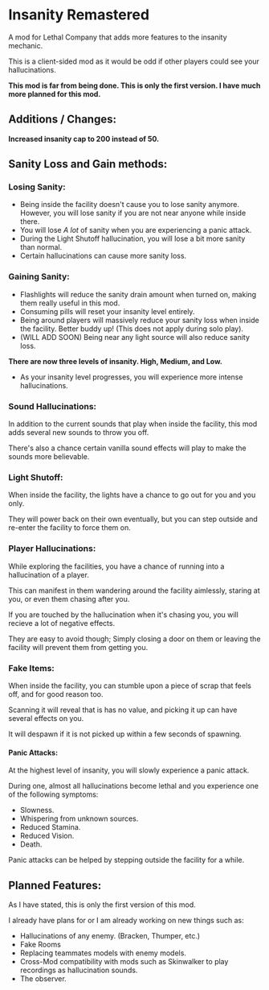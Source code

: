 # Insanity Remastered
A mod for Lethal Company that adds more features to the insanity mechanic.

This is a client-sided mod as it would be odd if other players could see your hallucinations.

**This mod is far from being done. This is only the first version. I have much more planned for this mod.**

## Additions / Changes:

**Increased insanity cap to 200 instead of 50.**

## Sanity Loss and Gain methods:

### Losing Sanity:
   - Being inside the facility doesn't cause you to lose sanity anymore. However, you will lose sanity if you are not near anyone while inside there.
   - You will lose *A lot* of sanity when you are experiencing a panic attack.
   - During the Light Shutoff hallucination, you will lose a bit more sanity than normal.
   - Certain hallucinations can cause more sanity loss.

### Gaining Sanity:
   - Flashlights will reduce the sanity drain amount when turned on, making them really useful in this mod.
   - Consuming pills will reset your insanity level entirely.
   - Being around players will massively reduce your sanity loss when inside the facility. Better buddy up! (This does not apply during solo play).
   - (WILL ADD SOON) Being near any light source will also reduce sanity loss.
     
**There are now three levels of insanity. High, Medium, and Low.**
   - As your insanity level progresses, you will experience more intense hallucinations.
### Sound Hallucinations:
In addition to the current sounds that play when inside the facility, this mod adds several new sounds to throw you off.

There's also a chance certain vanilla sound effects will play to make the sounds more believable.

### Light Shutoff:

When inside the facility, the lights have a chance to go out for you and you only.

They will power back on their own eventually, but you can step outside and re-enter the facility to force them on.
### Player Hallucinations:

While exploring the facilities, you have a chance of running into a hallucination of a player.

This can manifest in them wandering around the facility aimlessly, staring at you, or even them chasing after you.

If you are touched by the hallucination when it's chasing you, you will recieve a lot of negative effects.

They are easy to avoid though; Simply closing a door on them or leaving the facility will prevent them from getting you. 

### Fake Items:

When inside the facility, you can stumble upon a piece of scrap that feels off, and for good reason too. 

Scanning it will reveal that is has no value, and picking it up can have several effects on you.

It will despawn if it is not picked up within a few seconds of spawning.

#### Panic Attacks:

At the highest level of insanity, you will slowly experience a panic attack.

During one, almost all hallucinations become lethal and you experience one of the following symptoms:
- Slowness.
- Whispering from unknown sources.
- Reduced Stamina.
- Reduced Vision.
- Death.

Panic attacks can be helped by stepping outside the facility for a while.

## Planned Features:

As I have stated, this is only the first version of this mod.

I already have plans for or I am already working on new things such as:

- Hallucinations of any enemy. (Bracken, Thumper, etc.)
- Fake Rooms
- Replacing teammates models with enemy models.
- Cross-Mod compatibility with mods such as Skinwalker to play recordings as hallucination sounds.
- The observer.
